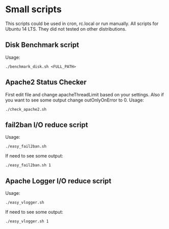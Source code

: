 # Small scripts
This scripts could be used in cron, rc.local or run manually.
All scripts for Ubuntu 14 LTS. They did not tested on other distributions.

## Disk Benchmark script
Usage:
```
./benchmark_disk.sh <FULL_PATH>
```

## Apache2 Status Checker
First edit file and change apacheThreadLimit based on your settings.
Also if you want to see some output change outOnlyOnError to 0.
Usage:
```
./check_apache2.sh
```

## fail2ban I/O reduce script
Usage:
```
./easy_fail2ban.sh
```
If need to see some output:
```
./easy_fail2ban.sh 1
```

## Apache Logger I/O reduce script
Usage:
```
./easy_vlogger.sh
```
If need to see some output:
```
./easy_vlogger.sh 1
```
